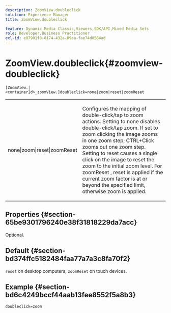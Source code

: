 ```yaml
---
description: ZoomView.doubleclick
solution: Experience Manager
title: ZoomView.doubleclick

feature: Dynamic Media Classic,Viewers,SDK/API,Mixed Media Sets
role: Developer,Business Practitioner
exl-id: e87981f8-8174-432a-89ea-fae74d0584ad
---
```

# ZoomView.doubleclick{#zoomview-doubleclick}

 `[ZoomView.|<containerId>_zoomView.]doubleclick=none|zoom|reset|zoomReset`

<table id="table_E314540D347D47699C04EB80D20C0721"> 
 <tbody> 
  <tr> 
   <td colname="col1"> <p> <span class="codeph"> none|zoom|reset|zoomReset </span> </p> </td> 
   <td colname="col2"> <p> Configures the mapping of double-click/tap to zoom actions. Setting to <span class="codeph"> none </span> disables double-click/tap zoom. If set to <span class="codeph"> zoom </span> clicking the image zooms in one zoom step; CTRL+Click zooms out one zoom step. Setting to <span class="codeph"> reset </span> causes a single click on the image to reset the zoom to the initial zoom level. For <span class="codeph"> zoomReset </span>, reset is applied if the current zoom factor is at or beyond the specified limit, otherwise zoom is applied. </p> </td> 
  </tr> 
 </tbody> 
</table>

## Properties {#section-65be9301796240e38f31818229da7acc}

Optional.

## Default {#section-bd374ffc5182484faa77a7a3c8fa70f2}

`reset` on desktop computers; `zoomReset` on touch devices.

## Example {#section-bd6c4249bccf44aab13fee8552f5a8b3}

`doubleclick=zoom`
